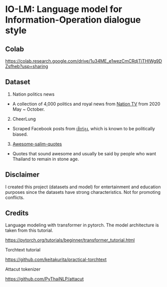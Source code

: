 # IO-LM: Language model for Information-Operation dialogue style 

## Colab

https://colab.research.google.com/drive/1u34ME_e1wezCmCRdjTiTHlWg9DZsfheb?usp=sharing

## Dataset
1. Nation politics news
- A collection of 4,000 politics and royal news from [Nation TV](https://www.nationtv.tv) from 2020 May ~ October.
2. CheerLung
- Scraped Facebook posts from [เชียร์ลุง](https://www.facebook.com/CheerLung), which is known to be politically biased.
3. [Awesome-salim-quotes](https://github.com/narze/awesome-salim-quotes)
- Quotes that sound awesome and usually be said by people who want Thailand to remain in stone age.

## Disclaimer
I created this project (datasets and model) for entertainment and education purposes since the datasets have strong characteristics. Not for promoting conflicts.

## Credits
Language modeling with transformer in pytorch. The model architecture is taken from this tutorial.

https://pytorch.org/tutorials/beginner/transformer_tutorial.html

Torchtext tutorial

https://github.com/keitakurita/practical-torchtext

Attacut tokenizer

https://github.com/PyThaiNLP/attacut
